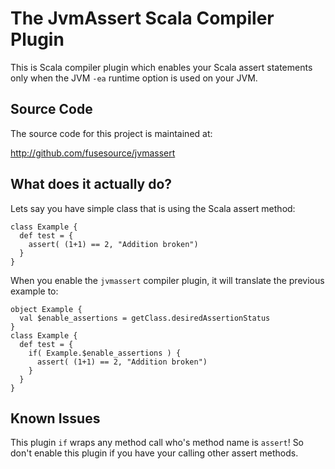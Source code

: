 # The JvmAssert Scala Compiler Plugin

This is Scala compiler plugin which enables your Scala assert statements only 
when the JVM `-ea` runtime option is used on your JVM.

## Source Code

The source code for this project is maintained at:

http://github.com/fusesource/jvmassert

## What does it actually do?

Lets say you have simple class that is using the Scala assert method:


    class Example {
      def test = {
        assert( (1+1) == 2, "Addition broken")
      }
    }

When you enable the `jvmassert` compiler plugin, it will translate the
previous example to:

    object Example {
      val $enable_assertions = getClass.desiredAssertionStatus
    }
    class Example {
      def test = {
        if( Example.$enable_assertions ) {
          assert( (1+1) == 2, "Addition broken")
        }
      }
    }

## Known Issues

This plugin `if` wraps any method call who's method name
is `assert`!  So don't enable this plugin if you have your
calling other assert methods.
